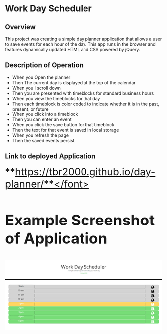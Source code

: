 # Work Day Scheduler
## Overview
This project was creating a simple day planner application that allows a user to save events for each hour of the day. This app runs in the browser and features dynamically updated HTML and CSS powered by jQuery.

## Description of Operation
* When you Open the planner
* Then The current day is displayed at the top of the calendar
* When you I scroll down
* Then you are presented with timeblocks for standard business hours
* When you view the timeblocks for that day
* Then each timeblock is color coded to indicate whether it is in the past, present, or future
* When you click into a timeblock
* Then you can enter an event
* When you click the save button for that timeblock
* Then the text for that event is saved in local storage
* When you refresh the page
* Then the saved events persist

## Link to deployed Application

<font size ="6">**https://tbr2000.github.io/day-planner/**</font>

## Example Screenshot of Application

![Day Planner](./assets/images/Scheduler.png)